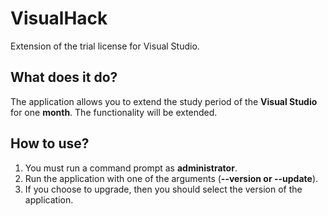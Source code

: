 # VisualHack
 Extension of the trial license for Visual Studio.
## What does it do?
The application allows you to extend the study period of the **Visual Studio** for one **month**. The functionality will be extended.
## How to use?
1. You must run a command prompt as **administrator**.
2. Run the application with one of the arguments (**--version or --update**).
3. If you choose to upgrade, then you should select the version of the application.
